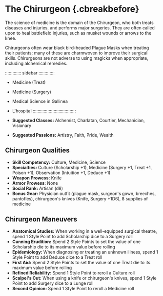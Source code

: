 # The Chirurgeon {.cbreakbefore}

The science of medicine is the domain of the Chirurgeon, who both treats
diseases and injuries, and performs major surgeries. They are often
called upon to heal battlefield injuries, such as musket wounds or
arrows to the knee.

Chirurgeons often wear black bird-headed Plague Masks when treating
their patients; many of these are charmwoven to improve their surgical
skills. Chirurgeons are not adverse to using magicks when appropriate,
including alchemical remedies.

::::::::::::: sidebar :::::::::::::
- Medicine (Treat)
- Medicine (Surgery)
- Medical Science in Gallinea
- L'hospital
:::::::::::::::::::::::::::::::::::

- **Suggested Classes:** Alchemist, Charlatan, Courtier, Mechanician, Visionary
- **Suggested Passions:** Artistry, Faith, Pride, Wealth

## Chirurgeon Qualities

- **Skill Competency:** Culture, Medicine, Science
- **Specialties:** Culture (Scholarship +1), Medicine (Surgery +1, Treat +1, Poison +1), Observation (Intuition +1, Deduce +1)
- **Weapon Prowess:** Knife
- **Armor Prowess:** None
- **Social Rank:** Artisan (d8)
- **Bonus Gear:** Physician outfit (plague mask, surgeon's gown,
  breeches, pantofles), chirurgeon's knives (Knife, Surgery +1D6), 8 supplies of medicine

## Chirurgeon Maneuvers

- **Anatomical Studies:** When working in a well-equipped surgical theatre, spend 1 Style Point to add Scholarship dice to a Surgery roll
- **Cunning Erudition:** Spend 2 Style Points to set the value of one Scholarship die to its maximum value before rolling
- **Epidemiology:** When diagnosing or treating an unknown illness, spend 1 Style Point to add Deduce dice to a Treat roll
- **First Aid:** Spend 2 Style Points to set the value of one Treat die to its maximum value before rolling
- **Refined Reliability:** Spend 1 Style Point to reroll a Culture roll
- **Scalpel's Cut:** When using a knife or chirurgeon's knives, spend 1 Style Point to add Surgery dice to a Lunge roll
- **Second Opinion:** Spend 1 Style Point to reroll a Medicine roll

